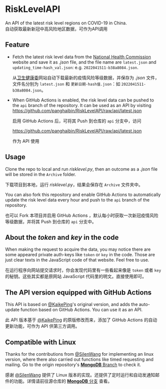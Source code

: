 # RiskLevelAPI

An API of the latest risk level regions on COVID-19 in China.  
自动获取最新新冠中高风险地区数据，可作为API调用

## Feature

- Fetch the latest risk level data from the [National Health Commission](http://bmfw.www.gov.cn/yqfxdjcx/risk.html) website and save it as *.json* file, and the file name are `latest.json` and `updating_time-hash_val.json`: e.g. `2022041511-b38a8084.json`.

    从[卫生健康委](http://bmfw.www.gov.cn/yqfxdjcx/risk.html)网站自动下载最新的疫情风险等级数据，并保存为 *.json* 文件，文件名分别为 `latest.json` 和 `更新日期-hash值.json`：如 `2022041511-b38a8084.json`。
- When GitHub Actions is enabled, the risk level data can be pushed to the `api` branch of the repository. It can be used as an API by visiting <https://github.com/panghaibin/RiskLevelAPI/raw/api/latest.json> 

    启用 GitHub Actions 后，可将其 Push 到仓库的 `api` 分支中，访问 

    <https://github.com/panghaibin/RiskLevelAPI/raw/api/latest.json>

    作为 API 使用


## Usage

Clone the repo to local and run *risklevel.py*, then an outcome as a *.json* file will be stored in the `Archive` folder.

下载项目到本地，运行 *risklevel.py*，结果会保存在 `Archive` 文件夹中。

You can also fork this repository and enable GitHub Actions to automatically update the risk level data every hour and push to the `api` branch of the repository.

也可以 Fork 本项目并启用 GitHub Actions ，默认每小时获取一次新冠疫情风险等级数据，并将其 Push 到仓库的 `api` 分支中。

## About the *token* and *key* in the code

When making the request to acquire the data, you may notice there are some appeared private auth-keys like `token` or `key` in the code. Those are just clear texts in the JavaScript code of that website. Feel free to use.

在运行程序向网站提交请求时，你会发现代码里有一些看起来像是 `token` 或者 `key` 的秘钥。这些其实都是原网站 JavaScript 代码里的明文。直接使用即可。

## The API version equipped with GitHub Actions

This API is based on [@KaikePing](https://github.com/KaikePing/RiskLevel)'s original version, and adds the auto-update function based on GitHub Actions. You can use it as an API.

此 API 版本基于 [@KaikePing](https://github.com/KaikePing/RiskLevel) 的原版修改而来，添加了 GitHub Actions 的自动更新功能，可作为 API 供第三方调用。

## Compatible with Linux

Thanks for the contributions from [@SilenWang](https://github.com/SilenWang) for implementing an linux version, where there also carried out functions like timed requesting and mailing. Go to the origin repository's [**MongoDB** Branch](https://github.com/KaikePing/RiskLevel/tree/MongoDB) to check it.

感谢 [@SilenWang](https://github.com/SilenWang) 提供了 Linux 版本的实现。还提供了定时运行和自动发通知邮件的功能。详情请前往源仓库的 [**MongoDB** 分支](https://github.com/KaikePing/RiskLevel/tree/MongoDB) 查看。
